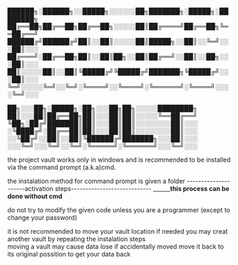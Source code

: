 ██████╗░██████╗░░█████╗░░░░░░██╗███████╗░█████╗░████████╗
██╔══██╗██╔══██╗██╔══██╗░░░░░██║██╔════╝██╔══██╗╚══██╔══╝
██████╔╝██████╔╝██║░░██║░░░░░██║█████╗░░██║░░╚═╝░░░██║░░░
██╔═══╝░██╔══██╗██║░░██║██╗░░██║██╔══╝░░██║░░██╗░░░██║░░░
██║░░░░░██║░░██║╚█████╔╝╚█████╔╝███████╗╚█████╔╝░░░██║░░░
╚═╝░░░░░╚═╝░░╚═╝░╚════╝░░╚════╝░╚══════╝░╚════╝░░░░╚═╝░░░


  ██╗░░░██╗░█████╗░██╗░░░██╗██╗░░░░░████████╗
  ██║░░░██║██╔══██╗██║░░░██║██║░░░░░╚══██╔══╝
  ╚██╗░██╔╝███████║██║░░░██║██║░░░░░░░░██║░░░
  ░╚████╔╝░██╔══██║██║░░░██║██║░░░░░░░░██║░░░
  ░░╚██╔╝░░██║░░██║╚██████╔╝███████╗░░░██║░░░
  ░░░╚═╝░░░╚═╝░░╚═╝░╚═════╝░╚══════╝░░░╚═╝░░░

the project vault works only in windows and is recommended to 
be installed via the command prompt (a.k.a)cmd.


the instalation method for command prompt is given a folder
---------------------activation steps----------------------------
__________________this process can be done without cmd____________

do not try to modify the given code unless you are a programmer (except to change your password)

it is not recommended to move your vault location if needed you may creat another vault by repeating the instalation steps  
moving a vault may cause data lose if accidentally moved move it back to its original possition to get your data back

